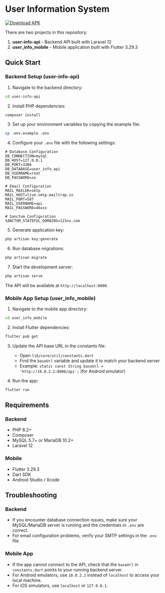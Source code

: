 # User Information System

[![Download APK](https://img.shields.io/badge/Download-APK-brightgreen)](user-info.apk)

There are two projects in this repository:
1. **user-info-api** - Backend API built with Laravel 12
2. **user_info_mobile** - Mobile application built with Flutter 3.29.3

## Quick Start

### Backend Setup (user-info-api)

1. Navigate to the backend directory:
```bash
cd user-info-api
```

2. Install PHP dependencies:
```bash
composer install
```

3. Set up your environment variables by copying the example file:
```bash
cp .env.example .env
```

4. Configure your `.env` file with the following settings:

```
# Database Configuration
DB_CONNECTION=mysql
DB_HOST=127.0.0.1
DB_PORT=3306
DB_DATABASE=user_info_api
DB_USERNAME=root
DB_PASSWORD=xx

# Email Configuration
MAIL_MAILER=smtp
MAIL_HOST=live.smtp.mailtrap.io
MAIL_PORT=587
MAIL_USERNAME=api
MAIL_PASSWORD=46xxx

# Sanctum Configuration
SANCTUM_STATEFUL_DOMAINS=123xx.com
```

5. Generate application key:
```bash
php artisan key:generate
```

6. Run database migrations:
```bash
php artisan migrate
```

7. Start the development server:
```bash
php artisan serve
```

The API will be available at `http://localhost:8000`.

### Mobile App Setup (user_info_mobile)

1. Navigate to the mobile app directory:
```bash
cd user_info_mobile
```

2. Install Flutter dependencies:
```bash
flutter pub get
```

3. Update the API base URL in the constants file:
   - Open `lib/core/util/constants.dart`
   - Find the `baseUrl` variable and update it to match your backend server
   - Example: `static const String baseUrl = 'http://10.0.2.2:8000/api';` (for Android emulator)
 

4. Run the app:
```bash
flutter run
```


## Requirements

### Backend
- PHP 8.2+
- Composer
- MySQL 5.7+ or MariaDB 10.2+
- Laravel 12

### Mobile
- Flutter 3.29.3
- Dart SDK
- Android Studio / Xcode

## Troubleshooting

### Backend

- If you encounter database connection issues, make sure your MySQL/MariaDB server is running and the credentials in `.env` are correct.
- For email configuration problems, verify your SMTP settings in the `.env` file.

### Mobile App

- If the app cannot connect to the API, check that the `baseUrl` in `constants.dart` points to your running backend server.
- For Android emulators, use `10.0.2.2` instead of `localhost` to access your local machine.
- For iOS simulators, use `localhost` or `127.0.0.1`.

